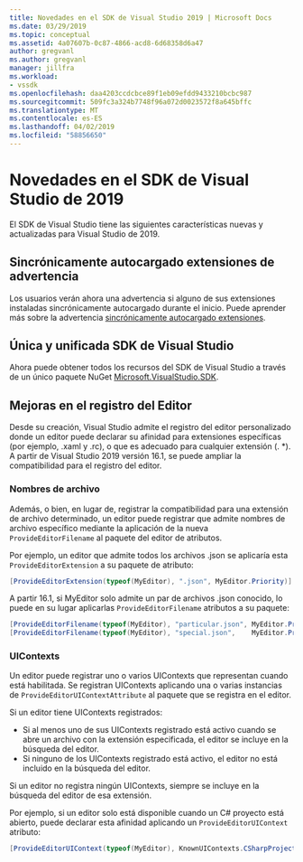 ```yaml
---
title: Novedades en el SDK de Visual Studio 2019 | Microsoft Docs
ms.date: 03/29/2019
ms.topic: conceptual
ms.assetid: 4a07607b-0c87-4866-acd8-6d68358d6a47
author: gregvanl
ms.author: gregvanl
manager: jillfra
ms.workload:
- vssdk
ms.openlocfilehash: daa4203ccdcbce89f1eb09efdd9433210bcbc987
ms.sourcegitcommit: 509fc3a324b7748f96a072d0023572f8a645bffc
ms.translationtype: MT
ms.contentlocale: es-ES
ms.lasthandoff: 04/02/2019
ms.locfileid: "58856650"
---
```

# <a name="whats-new-in-the-visual-studio-2019-sdk"></a>Novedades en el SDK de Visual Studio de 2019

El SDK de Visual Studio tiene las siguientes características nuevas y actualizadas para Visual Studio de 2019.

## <a name="synchronously-autoloaded-extensions-warning"></a>Sincrónicamente autocargado extensiones de advertencia

Los usuarios verán ahora una advertencia si alguno de sus extensiones instaladas sincrónicamente autocargado durante el inicio. Puede aprender más sobre la advertencia [sincrónicamente autocargado extensiones](synchronously-autoloaded-extensions.md).

## <a name="single-unified-visual-studio-sdk"></a>Única y unificada SDK de Visual Studio

Ahora puede obtener todos los recursos del SDK de Visual Studio a través de un único paquete NuGet [Microsoft.VisualStudio.SDK](https://www.nuget.org/packages/microsoft.visualstudio.sdk).

## <a name="editor-registration-enhancements"></a>Mejoras en el registro del Editor

Desde su creación, Visual Studio admite el registro del editor personalizado donde un editor puede declarar su afinidad para extensiones específicas (por ejemplo, .xaml y .rc), o que es adecuado para cualquier extensión (. *). A partir de Visual Studio 2019 versión 16.1, se puede ampliar la compatibilidad para el registro del editor.

### <a name="filenames"></a>Nombres de archivo

Además, o bien, en lugar de, registrar la compatibilidad para una extensión de archivo determinado, un editor puede registrar que admite nombres de archivo específico mediante la aplicación de la nueva `ProvideEditorFilename` al paquete del editor de atributos.

Por ejemplo, un editor que admite todos los archivos .json se aplicaría esta `ProvideEditorExtension` a su paquete de atributo:

```cs
[ProvideEditorExtension(typeof(MyEditor), ".json", MyEditor.Priority)]
```

A partir 16.1, si MyEditor solo admite un par de archivos .json conocido, lo puede en su lugar aplicarlas `ProvideEditorFilename` atributos a su paquete:

```cs
[ProvideEditorFilename(typeof(MyEditor), "particular.json", MyEditor.Priority)]
[ProvideEditorFilename(typeof(MyEditor), "special.json",    MyEditor.Priority)]
```

### <a name="uicontexts"></a>UIContexts

Un editor puede registrar uno o varios UIContexts que representan cuando está habilitada. Se registran UIContexts aplicando una o varias instancias de `ProvideEditorUIContextAttribute` al paquete que se registra en el editor.

Si un editor tiene UIContexts registrados:

- Si al menos uno de sus UIContexts registrado está activo cuando se abre un archivo con la extensión especificada, el editor se incluye en la búsqueda del editor.
- Si ninguno de los UIContexts registrado está activo, el editor no está incluido en la búsqueda del editor.

Si un editor no registra ningún UIContexts, siempre se incluye en la búsqueda del editor de esa extensión.

Por ejemplo, si un editor solo está disponible cuando un C# proyecto está abierto, puede declarar esta afinidad aplicando un `ProvideEditorUIContext` atributo:

```cs
[ProvideEditorUIContext(typeof(MyEditor), KnownUIContexts.CSharpProjectContext)]
```